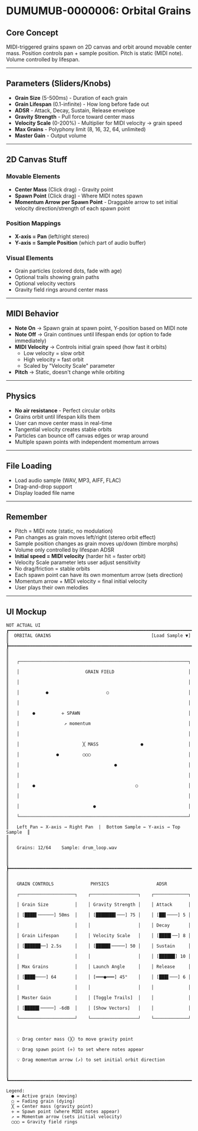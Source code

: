 # DUMUMUB-0000006: Orbital Grains

## Core Concept
MIDI-triggered grains spawn on 2D canvas and orbit around movable center mass. Position controls pan + sample position. Pitch is static (MIDI note). Volume controlled by lifespan.

---

## Parameters (Sliders/Knobs)

- **Grain Size** (5-500ms) - Duration of each grain
- **Grain Lifespan** (0.1-infinite) - How long before fade out
- **ADSR** - Attack, Decay, Sustain, Release envelope
- **Gravity Strength** - Pull force toward center mass
- **Velocity Scale** (0-200%) - Multiplier for MIDI velocity → grain speed
- **Max Grains** - Polyphony limit (8, 16, 32, 64, unlimited)
- **Master Gain** - Output volume

---

## 2D Canvas Stuff

### Movable Elements
- **Center Mass** (Click drag) - Gravity point
- **Spawn Point** (Click drag) - Where MIDI notes spawn
- **Momentum Arrow per Spawn Point** - Draggable arrow to set initial velocity direction/strength of each spawn point

### Position Mappings
- **X-axis = Pan** (left/right stereo)
- **Y-axis = Sample Position** (which part of audio buffer)

### Visual Elements
- Grain particles (colored dots, fade with age)
- Optional trails showing grain paths
- Optional velocity vectors
- Gravity field rings around center mass

---

## MIDI Behavior

- **Note On** → Spawn grain at spawn point, Y-position based on MIDI note
- **Note Off** → Grain continues until lifespan ends (or option to fade immediately)
- **MIDI Velocity** → Controls initial grain speed (how fast it orbits)
  - Low velocity = slow orbit
  - High velocity = fast orbit
  - Scaled by "Velocity Scale" parameter
- **Pitch** → Static, doesn't change while orbiting

---

## Physics

- **No air resistance** - Perfect circular orbits
- Grains orbit until lifespan kills them
- User can move center mass in real-time
- Tangential velocity creates stable orbits
- Particles can bounce off canvas edges or wrap around
- Multiple spawn points with independent momentum arrows

---

## File Loading

- Load audio sample (WAV, MP3, AIFF, FLAC)
- Drag-and-drop support
- Display loaded file name

---

## Remember

- Pitch = MIDI note (static, no modulation)
- Pan changes as grain moves left/right (stereo orbit effect)
- Sample position changes as grain moves up/down (timbre morphs)
- Volume only controlled by lifespan ADSR
- **Initial speed = MIDI velocity** (harder hit = faster orbit)
- Velocity Scale parameter lets user adjust sensitivity
- No drag/friction = stable orbits
- Each spawn point can have its own momentum arrow (sets direction)
- Momentum arrow + MIDI velocity = final initial velocity
- User plays their own melodies

---

<div style="page-break-after: always;"></div>

## UI Mockup

```
NOT ACTUAL UI
┏━━━━━━━━━━━━━━━━━━━━━━━━━━━━━━━━━━━━━━━━━━━━━━━━━━━━━━━━━━━━━━━━━━━━━━━━━━┓
║  ORBITAL GRAINS                                      [Load Sample ▼]     ║
┣━━━━━━━━━━━━━━━━━━━━━━━━━━━━━━━━━━━━━━━━━━━━━━━━━━━━━━━━━━━━━━━━━━━━━━━━━━┫
║                                                                          ║
║   ┌────────────────────────────────────────────────────────────────┐     ║
║   │                         GRAIN FIELD                            │     ║
║   │                                                                │     ║
║   │          ●                      ○                              │     ║
║   │                                                                │     ║
║   │     ●          ✛ SPAWN                                         │     ║
║   │                 ↗ momentum                                     │     ║
║   │                                                                │     ║
║   │                        ╳ MASS                ●                 │     ║
║   │              ●         ◯◯◯                                     │     ║
║   │                                    ●                           │     ║
║   │                                                                │     ║
║   │     ●                                      ○                   │     ║
║   │                                                                │     ║
║   │                            ●                                   │     ║
║   └────────────────────────────────────────────────────────────────┘     ║
║   Left Pan ← X-axis → Right Pan  |  Bottom Sample ← Y-axis → Top Sample  ║
║                                                                          ║
║   Grains: 12/64    Sample: drum_loop.wav                                 ║
║                                                                          ║
┣━━━━━━━━━━━━━━━━━━━━━━━━━━━━━━━━━━━━━━━━━━━━━━━━━━━━━━━━━━━━━━━━━━━━━━━━━━┫
║                                                                          ║
║   GRAIN CONTROLS              PHYSICS                  ADSR              ║
║   ┌─────────────────────┐    ┌──────────────────┐    ┌─────────────┐     ║
║   │ Grain Size          │    │ Gravity Strength │    │ Attack      │     ║
║   │ [████▌──────] 50ms  │    │ [███████▌───] 75 │    │ [██▌────] 5 │     ║
║   │                     │    │                  │    │ Decay       │     ║
║   │ Grain Lifespan      │    │ Velocity Scale   │    │ [████▌──] 8 │     ║
║   │ [██████──] 2.5s     │    │ [█████▌─────] 50 │    │ Sustain     │     ║
║   │                     │    │                  │    │ [██████] 10 │     ║
║   │ Max Grains          │    │ Launch Angle     │    │ Release     │     ║
║   │ [████────] 64       │    │ [═══●═══] 45°    │    │ [███▌───] 6 │     ║
║   │                     │    │                  │    │             │     ║
║   │ Master Gain         │    │ [Toggle Trails]  │    │             │     ║
║   │ [█████▌─────] -6dB  │    │ [Show Vectors]   │    │             │     ║
║   └─────────────────────┘    └──────────────────┘    └─────────────┘     ║
║                                                                          ║
║   💡 Drag center mass (╳) to move gravity point                          ║
║   💡 Drag spawn point (✛) to set where notes appear                      ║
║   💡 Drag momentum arrow (↗) to set initial orbit direction              ║
║                                                                          ║
┗━━━━━━━━━━━━━━━━━━━━━━━━━━━━━━━━━━━━━━━━━━━━━━━━━━━━━━━━━━━━━━━━━━━━━━━━━━┛

Legend:
  ● = Active grain (moving)
  ○ = Fading grain (dying)
  ╳ = Center mass (gravity point)
  ✛ = Spawn point (where MIDI notes appear)
  ↗ = Momentum arrow (sets initial velocity)
  ◯◯◯ = Gravity field rings
```
